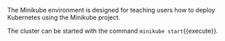 The Minikube environment is designed for teaching users how to deploy Kubernetes using the Minikube project.

The cluster can be started with the command `minikube start`{{execute}}.
